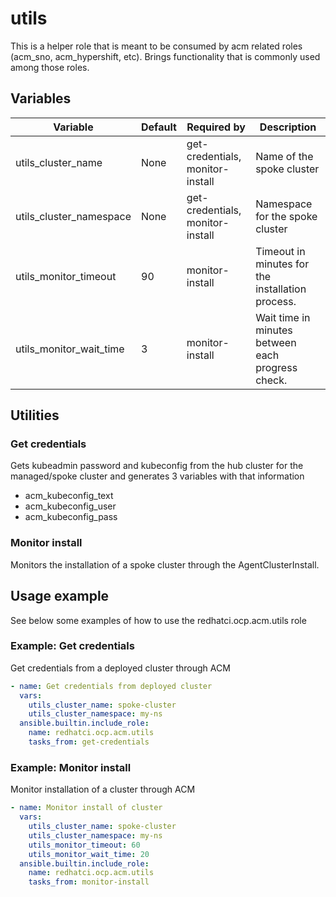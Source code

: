 # utils

This is a helper role that is meant to be consumed by acm related roles (acm_sno, acm_hypershift, etc).
Brings functionality that is commonly used among those roles.

## Variables

| Variable                | Default  | Required by                      | Description
| ----------------------- | -------- | -------------------------------- | -----------
| utils_cluster_name      | None     | get-credentials, monitor-install | Name of the spoke cluster
| utils_cluster_namespace | None     | get-credentials, monitor-install | Namespace for the spoke cluster
| utils_monitor_timeout   | 90       | monitor-install                  | Timeout in minutes for the installation process.
| utils_monitor_wait_time | 3        | monitor-install                  | Wait time in minutes between each progress check.

## Utilities

### Get credentials

Gets kubeadmin password and kubeconfig from the hub cluster for the managed/spoke cluster and generates 3 variables with that information

- acm_kubeconfig_text
- acm_kubeconfig_user
- acm_kubeconfig_pass

### Monitor install

Monitors the installation of a spoke cluster through the AgentClusterInstall.

## Usage example

See below some examples of how to use the redhatci.ocp.acm.utils role 

### Example: Get credentials

Get credentials from a deployed cluster through ACM

```yaml
- name: Get credentials from deployed cluster
  vars:
    utils_cluster_name: spoke-cluster
    utils_cluster_namespace: my-ns
  ansible.builtin.include_role:
    name: redhatci.ocp.acm.utils
    tasks_from: get-credentials
```

### Example: Monitor install

Monitor installation of a cluster through ACM

```yaml
- name: Monitor install of cluster
  vars:
    utils_cluster_name: spoke-cluster
    utils_cluster_namespace: my-ns
    utils_monitor_timeout: 60
    utils_monitor_wait_time: 20
  ansible.builtin.include_role:
    name: redhatci.ocp.acm.utils
    tasks_from: monitor-install
```
